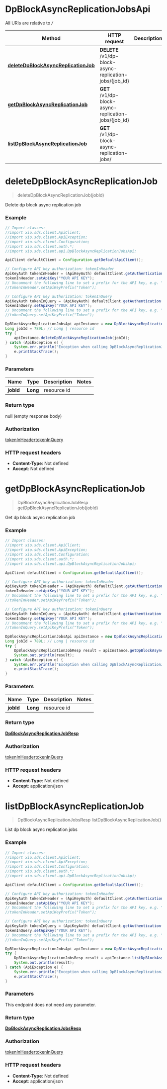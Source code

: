# DpBlockAsyncReplicationJobsApi

All URIs are relative to */*

Method | HTTP request | Description
------------- | ------------- | -------------
[**deleteDpBlockAsyncReplicationJob**](DpBlockAsyncReplicationJobsApi.md#deleteDpBlockAsyncReplicationJob) | **DELETE** /v1/dp-block-async-replication-jobs/{job_id} | 
[**getDpBlockAsyncReplicationJob**](DpBlockAsyncReplicationJobsApi.md#getDpBlockAsyncReplicationJob) | **GET** /v1/dp-block-async-replication-jobs/{job_id} | 
[**listDpBlockAsyncReplicationJob**](DpBlockAsyncReplicationJobsApi.md#listDpBlockAsyncReplicationJob) | **GET** /v1/dp-block-async-replication-jobs/ | 

<a name="deleteDpBlockAsyncReplicationJob"></a>
# **deleteDpBlockAsyncReplicationJob**
> deleteDpBlockAsyncReplicationJob(jobId)



Delete dp block async replication job

### Example
```java
// Import classes:
//import xio.sds.client.ApiClient;
//import xio.sds.client.ApiException;
//import xio.sds.client.Configuration;
//import xio.sds.client.auth.*;
//import xio.sds.client.api.DpBlockAsyncReplicationJobsApi;

ApiClient defaultClient = Configuration.getDefaultApiClient();

// Configure API key authorization: tokenInHeader
ApiKeyAuth tokenInHeader = (ApiKeyAuth) defaultClient.getAuthentication("tokenInHeader");
tokenInHeader.setApiKey("YOUR API KEY");
// Uncomment the following line to set a prefix for the API key, e.g. "Token" (defaults to null)
//tokenInHeader.setApiKeyPrefix("Token");

// Configure API key authorization: tokenInQuery
ApiKeyAuth tokenInQuery = (ApiKeyAuth) defaultClient.getAuthentication("tokenInQuery");
tokenInQuery.setApiKey("YOUR API KEY");
// Uncomment the following line to set a prefix for the API key, e.g. "Token" (defaults to null)
//tokenInQuery.setApiKeyPrefix("Token");

DpBlockAsyncReplicationJobsApi apiInstance = new DpBlockAsyncReplicationJobsApi();
Long jobId = 789L; // Long | resource id
try {
    apiInstance.deleteDpBlockAsyncReplicationJob(jobId);
} catch (ApiException e) {
    System.err.println("Exception when calling DpBlockAsyncReplicationJobsApi#deleteDpBlockAsyncReplicationJob");
    e.printStackTrace();
}
```

### Parameters

Name | Type | Description  | Notes
------------- | ------------- | ------------- | -------------
 **jobId** | **Long**| resource id |

### Return type

null (empty response body)

### Authorization

[tokenInHeader](../README.md#tokenInHeader)[tokenInQuery](../README.md#tokenInQuery)

### HTTP request headers

 - **Content-Type**: Not defined
 - **Accept**: Not defined

<a name="getDpBlockAsyncReplicationJob"></a>
# **getDpBlockAsyncReplicationJob**
> DpBlockAsyncReplicationJobResp getDpBlockAsyncReplicationJob(jobId)



Get dp block async replication job

### Example
```java
// Import classes:
//import xio.sds.client.ApiClient;
//import xio.sds.client.ApiException;
//import xio.sds.client.Configuration;
//import xio.sds.client.auth.*;
//import xio.sds.client.api.DpBlockAsyncReplicationJobsApi;

ApiClient defaultClient = Configuration.getDefaultApiClient();

// Configure API key authorization: tokenInHeader
ApiKeyAuth tokenInHeader = (ApiKeyAuth) defaultClient.getAuthentication("tokenInHeader");
tokenInHeader.setApiKey("YOUR API KEY");
// Uncomment the following line to set a prefix for the API key, e.g. "Token" (defaults to null)
//tokenInHeader.setApiKeyPrefix("Token");

// Configure API key authorization: tokenInQuery
ApiKeyAuth tokenInQuery = (ApiKeyAuth) defaultClient.getAuthentication("tokenInQuery");
tokenInQuery.setApiKey("YOUR API KEY");
// Uncomment the following line to set a prefix for the API key, e.g. "Token" (defaults to null)
//tokenInQuery.setApiKeyPrefix("Token");

DpBlockAsyncReplicationJobsApi apiInstance = new DpBlockAsyncReplicationJobsApi();
Long jobId = 789L; // Long | resource id
try {
    DpBlockAsyncReplicationJobResp result = apiInstance.getDpBlockAsyncReplicationJob(jobId);
    System.out.println(result);
} catch (ApiException e) {
    System.err.println("Exception when calling DpBlockAsyncReplicationJobsApi#getDpBlockAsyncReplicationJob");
    e.printStackTrace();
}
```

### Parameters

Name | Type | Description  | Notes
------------- | ------------- | ------------- | -------------
 **jobId** | **Long**| resource id |

### Return type

[**DpBlockAsyncReplicationJobResp**](DpBlockAsyncReplicationJobResp.md)

### Authorization

[tokenInHeader](../README.md#tokenInHeader)[tokenInQuery](../README.md#tokenInQuery)

### HTTP request headers

 - **Content-Type**: Not defined
 - **Accept**: application/json

<a name="listDpBlockAsyncReplicationJob"></a>
# **listDpBlockAsyncReplicationJob**
> DpBlockAsyncReplicationJobsResp listDpBlockAsyncReplicationJob()



List dp block async replication jobs

### Example
```java
// Import classes:
//import xio.sds.client.ApiClient;
//import xio.sds.client.ApiException;
//import xio.sds.client.Configuration;
//import xio.sds.client.auth.*;
//import xio.sds.client.api.DpBlockAsyncReplicationJobsApi;

ApiClient defaultClient = Configuration.getDefaultApiClient();

// Configure API key authorization: tokenInHeader
ApiKeyAuth tokenInHeader = (ApiKeyAuth) defaultClient.getAuthentication("tokenInHeader");
tokenInHeader.setApiKey("YOUR API KEY");
// Uncomment the following line to set a prefix for the API key, e.g. "Token" (defaults to null)
//tokenInHeader.setApiKeyPrefix("Token");

// Configure API key authorization: tokenInQuery
ApiKeyAuth tokenInQuery = (ApiKeyAuth) defaultClient.getAuthentication("tokenInQuery");
tokenInQuery.setApiKey("YOUR API KEY");
// Uncomment the following line to set a prefix for the API key, e.g. "Token" (defaults to null)
//tokenInQuery.setApiKeyPrefix("Token");

DpBlockAsyncReplicationJobsApi apiInstance = new DpBlockAsyncReplicationJobsApi();
try {
    DpBlockAsyncReplicationJobsResp result = apiInstance.listDpBlockAsyncReplicationJob();
    System.out.println(result);
} catch (ApiException e) {
    System.err.println("Exception when calling DpBlockAsyncReplicationJobsApi#listDpBlockAsyncReplicationJob");
    e.printStackTrace();
}
```

### Parameters
This endpoint does not need any parameter.

### Return type

[**DpBlockAsyncReplicationJobsResp**](DpBlockAsyncReplicationJobsResp.md)

### Authorization

[tokenInHeader](../README.md#tokenInHeader)[tokenInQuery](../README.md#tokenInQuery)

### HTTP request headers

 - **Content-Type**: Not defined
 - **Accept**: application/json

